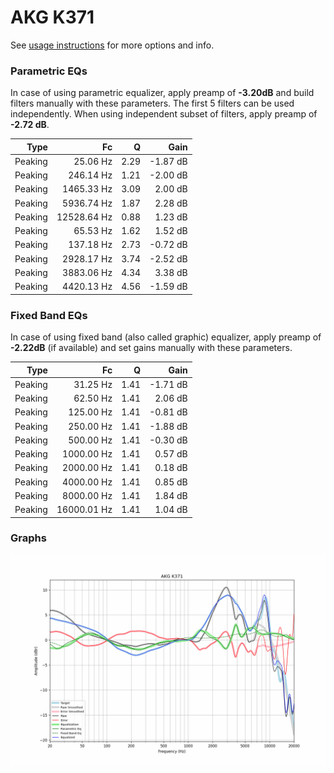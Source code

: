 # AKG K371
See [usage instructions](https://github.com/jaakkopasanen/AutoEq#usage) for more options and info.

### Parametric EQs
In case of using parametric equalizer, apply preamp of **-3.20dB** and build filters manually
with these parameters. The first 5 filters can be used independently.
When using independent subset of filters, apply preamp of **-2.72 dB**.

| Type    | Fc          |    Q | Gain     |
|--------:|------------:|-----:|---------:|
| Peaking | 25.06 Hz    | 2.29 | -1.87 dB |
| Peaking | 246.14 Hz   | 1.21 | -2.00 dB |
| Peaking | 1465.33 Hz  | 3.09 | 2.00 dB  |
| Peaking | 5936.74 Hz  | 1.87 | 2.28 dB  |
| Peaking | 12528.64 Hz | 0.88 | 1.23 dB  |
| Peaking | 65.53 Hz    | 1.62 | 1.52 dB  |
| Peaking | 137.18 Hz   | 2.73 | -0.72 dB |
| Peaking | 2928.17 Hz  | 3.74 | -2.52 dB |
| Peaking | 3883.06 Hz  | 4.34 | 3.38 dB  |
| Peaking | 4420.13 Hz  | 4.56 | -1.59 dB |

### Fixed Band EQs
In case of using fixed band (also called graphic) equalizer, apply preamp of **-2.22dB**
(if available) and set gains manually with these parameters.

| Type    | Fc          |    Q | Gain     |
|--------:|------------:|-----:|---------:|
| Peaking | 31.25 Hz    | 1.41 | -1.71 dB |
| Peaking | 62.50 Hz    | 1.41 | 2.06 dB  |
| Peaking | 125.00 Hz   | 1.41 | -0.81 dB |
| Peaking | 250.00 Hz   | 1.41 | -1.88 dB |
| Peaking | 500.00 Hz   | 1.41 | -0.30 dB |
| Peaking | 1000.00 Hz  | 1.41 | 0.57 dB  |
| Peaking | 2000.00 Hz  | 1.41 | 0.18 dB  |
| Peaking | 4000.00 Hz  | 1.41 | 0.85 dB  |
| Peaking | 8000.00 Hz  | 1.41 | 1.84 dB  |
| Peaking | 16000.01 Hz | 1.41 | 1.04 dB  |

### Graphs
![](./AKG%20K371.png)